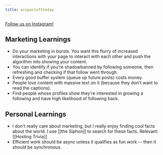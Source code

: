 ```yaml
---
title: ecopostoftheday
---
```


[Follow us on Instagram!](https://www.instagram.com/ecopostoftheday/)

## Marketing Learnings
* Do your marketing in bursts. You want this flurry of increased interactions with your page to interact with each other and push the algorithm into showing your content.
* You can identify if you're shadowbanned by following someone, then refreshing and checking if that follow went through.
* Every good buffer system (queue up future posts) costs money.
* People love content with massive text on it (because they don't want to read the captions).
* Find people whose profiles show they're interested in growing a following and have high likelihood of following back.

## Personal Learnings
* I don't really care about marketing, but I really enjoy finding cool facts about the world. I use [[the Siphon]] to search for these facts. Relevant: [[Hosting Trivia]]
* Efficient work should be async unless it qualifies as fun work -- then it should be synchronous.
